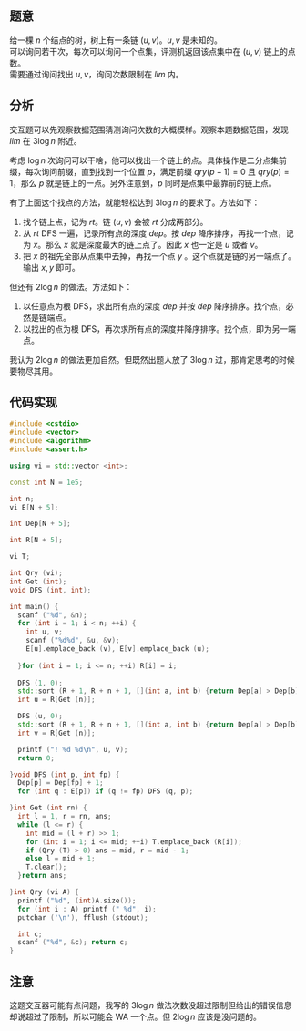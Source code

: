 ## 题意

给一棵 $n$ 个结点的树，树上有一条链 $(u, v)$。$u, v$ 是未知的。  
可以询问若干次，每次可以询问一个点集，评测机返回该点集中在 $(u, v)$ 链上的点数。  
需要通过询问找出 $u, v$，询问次数限制在 $lim$ 内。

## 分析

交互题可以先观察数据范围猜测询问次数的大概模样。观察本题数据范围，发现 $lim$ 在 $3 \log n$ 附近。  

考虑 $\log n$ 次询问可以干啥，他可以找出一个链上的点。具体操作是二分点集前缀，每次询问前缀，直到找到一个位置 $p$，满足前缀 $qry (p - 1) = 0$ 且 $qry (p) = 1$，那么 $p$ 就是链上的一点。另外注意到，$p$ 同时是点集中最靠前的链上点。

有了上面这个找点的方法，就能轻松达到 $3 \log n$ 的要求了。方法如下：

1. 找个链上点，记为 $rt$。链 $(u, v)$ 会被 $rt$ 分成两部分。
2. 从 $rt$ DFS 一遍，记录所有点的深度 $dep$。按 $dep$ 降序排序，再找一个点，记为 $x$。那么 $x$ 就是深度最大的链上点了。因此 $x$ 也一定是 $u$ 或者 $v$。
3. 把 $x$ 的祖先全部从点集中去掉，再找一个点 $y$ 。这个点就是链的另一端点了。输出 $x, y$ 即可。

但还有 $2 \log n$ 的做法。方法如下：

1. 以任意点为根 DFS，求出所有点的深度 $dep$ 并按 $dep$ 降序排序。找个点，必然是链端点。
2. 以找出的点为根 DFS，再次求所有点的深度并降序排序。找个点，即为另一端点。

我认为 $2 \log n$ 的做法更加自然。但既然出题人放了 $3 \log n$ 过，那肯定思考的时候要物尽其用。

## 代码实现

```cpp
#include <cstdio>
#include <vector>
#include <algorithm>
#include <assert.h>

using vi = std::vector <int>;

const int N = 1e5;

int n;
vi E[N + 5];

int Dep[N + 5];

int R[N + 5];

vi T;

int Qry (vi);
int Get (int);
void DFS (int, int);

int main() {
  scanf ("%d", &n);
  for (int i = 1; i < n; ++i) {
    int u, v;
    scanf ("%d%d", &u, &v);
    E[u].emplace_back (v), E[v].emplace_back (u);
  
  }for (int i = 1; i <= n; ++i) R[i] = i;
  
  DFS (1, 0);
  std::sort (R + 1, R + n + 1, [](int a, int b) {return Dep[a] > Dep[b];});
  int u = R[Get (n)];

  DFS (u, 0);
  std::sort (R + 1, R + n + 1, [](int a, int b) {return Dep[a] > Dep[b];});
  int v = R[Get (n)];

  printf ("! %d %d\n", u, v);
  return 0;

}void DFS (int p, int fp) {
  Dep[p] = Dep[fp] + 1;
  for (int q : E[p]) if (q != fp) DFS (q, p);

}int Get (int rn) {
  int l = 1, r = rn, ans;
  while (l <= r) {
    int mid = (l + r) >> 1;
    for (int i = 1; i <= mid; ++i) T.emplace_back (R[i]);
    if (Qry (T) > 0) ans = mid, r = mid - 1;
    else l = mid + 1;
    T.clear();
  }return ans;

}int Qry (vi A) {
  printf ("%d", (int)A.size());
  for (int i : A) printf (" %d", i);
  putchar ('\n'), fflush (stdout);

  int c;
  scanf ("%d", &c); return c;
}
```

## 注意

这题交互器可能有点问题，我写的 $3 \log n$ 做法次数没超过限制但给出的错误信息却说超过了限制，所以可能会 WA 一个点。但 $2 \log n$ 应该是没问题的。